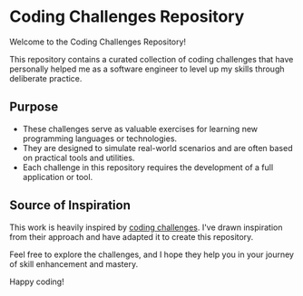 # Coding Challenges Repository

Welcome to the Coding Challenges Repository!

This repository contains a curated collection of coding challenges that have personally helped me as a software engineer to level up my skills through deliberate practice.

## Purpose

- These challenges serve as valuable exercises for learning new programming languages or technologies.
- They are designed to simulate real-world scenarios and are often based on practical tools and utilities.
- Each challenge in this repository requires the development of a full application or tool.

## Source of Inspiration

This work is heavily inspired by [coding challenges](https://codingchallenges.fyi/). I've drawn inspiration from their approach and have adapted it to create this repository.

Feel free to explore the challenges, and I hope they help you in your journey of skill enhancement and mastery.

Happy coding!
